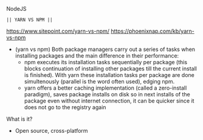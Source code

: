 NodeJS

	|| YARN VS NPM ||
https://www.sitepoint.com/yarn-vs-npm/
https://phoenixnap.com/kb/yarn-vs-npm

* (yarn vs npm) Both package managers carry out a series of tasks when installing packages and the
 main difference in their performance:
	- npm executes its installation tasks sequentially per package (this blocks continuation of
installing other packages till the current install is finished). With yarn these installation tasks 
per package are done simultenously (parallel is the word often used), edging npm.
	- yarn offers a better caching implementation (called a zero-install paradigm), saves package
installs on disk so in next installs of the package even without internet connection, it can be quicker
since it does not go to the registry again

What is it?
- Open source, cross-platform

